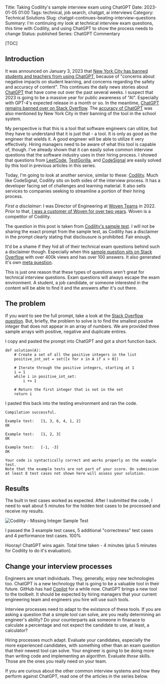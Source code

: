Title: Taking Codility's sample interview exam using ChatGPT
Date: 2023-01-05 01:00
Tags: technical, job search, chatgpt, ai interviews
Category: Technical Solutions
Slug: chatgpt-continues-beating-interview-questions
Summary: I'm continuing my look at technical interview exam questions, this time with Codility, and using ChatGPT to show the process needs to change
Status: published
Series: ChatGPT Commentary

[TOC]

## Introduction

It was announced on January 3, 2023 that [New York City has banned students and teachers from using ChatGPT][9], because of "concerns about negative 
impacts on student learning, and concerns regarding the safety and accuracy of content". This continues the daily news stories 
about [ChatGPT][1] that have come out over the past several weeks. I suspect that 2023 is going to be a massive year for public 
awareness of "AI". Especially with GPT-4's expected release in a month or so. In the meantime, 
[ChatGPT remains banned over on Stack Overflow][2]. The [accuracy of ChatGPT][3] was also mentioned by New 
York City in their banning of the tool in the school system. 

My perspective is that this is a tool that software engineers can utilize, but they have to understand that it is just that - a tool. It is 
only as good as the engineer that wields it. A good engineer will be able to utilize it very effectively. Hiring managers need to be aware of 
what this tool is capable of, though. I've already shown that it can easily solve common interview questions that the software industry uses
in their hiring process. I showed that questions from [LeetCode][4], [TestGorilla][5], and [CodeSignal][8] are easily solved by this tool in 
previous articles in this series.

Today, I'm going to look at another service, similar to these: [Codility][10]. Much like CodeSignal, Codility sits on both sides of the interview
process. It has a developer facing set of challenges and learning material. It also sells services to companies seeking to streamline a portion
of their hiring process.

_First a disclaimer_: I was Director of Engineering at [Woven Teams][6] in 2022. Prior to that, [I was a customer of Woven for over two years][7]. 
Woven is a competitor of Codility. 

The question in this post is taken from [Codility's sample test][11]. I will not be sharing the exact prompt from the sample test, as Codility has
a disclaimer in the prompt clearly stating that disclousure is prohibited. Fair enough.

It'd be a shame if they hid all of their technical exam questions behind such a disclaimer though. Especially when this 
[sample question sits on Stack Overflow][12] with over 400k views and has over 100 answers. It also generated it's own 
[meta question][13]. 

This is just one reason that these types of questions aren't great for technical interview questions. Exam questions will always escape the 
exam environment. A student, a job candidate, or someone interested in the content will be able to find it and the answers after it's out
there.

## The problem

If you want to see the full prompt, take a look at the [Stack Overflow question][12]. But, briefly, the problem to solve is to find the 
smallest positve integer that does not appear in an array of numbers. We are provided three sample arrays with positive, negative and duplicate entires.

I copy and pasted the prompt into ChatGPT and got a short function back.

    def solution(A):
        # Create a set of all the positive integers in the list
        positive_int_set = set([x for x in A if x > 0])

        # Iterate through the positive integers, starting at 1
        i = 1
        while i in positive_int_set:
            i += 1

        # Return the first integer that is not in the set
        return i

I pasted this back into the testing environment and ran the code.

    Compilation successful.

    Example test:   [1, 3, 6, 4, 1, 2]
    OK

    Example test:   [1, 2, 3]
    OK

    Example test:   [-1, -3]
    OK

    Your code is syntactically correct and works properly on the example test.
    Note that the example tests are not part of your score. On submission at least 8 test cases not shown here will assess your solution.

## Results

The built in test cases worked as expected. After I submitted the code, I need to wait about 5 minutes for the hidden test cases to be processed and 
receive my results. 

![Codility - Missing Integer Sample Test][14]

I passed the 3 example test cases, 5 additional "correctness" test cases and 4 performance test cases. 100%

Hooray! ChatGPT wins again. Total time taken - 4 minutes (plus 5 minutes for Codility to do it's evaluation). 

## Change your interview processes

Engineers are smart individuals. They, generally, enjoy new technologies too. ChatGPT is a new technology that is going to be a valuable
tool in their future. GitHub has had [Copilot][15] for a while now. ChatGPT brings a new tool to the toolbelt. It should be expected by 
hiring managers that your current engineering team and engineers you hire will use such tools. 

Interview processes need to adapt to the existance of these tools. If you are asking a question that a simple tool can solve, are you 
really determining an engineer's ability? Do your counterparts ask someone in finanace to calculate a percentage and not expect the candidate 
to use, at least, a calculator? 

Hiring processes much adapt. Evaluate your candidates, especially the more experienced candidates, with something other than an exam question that 
their newest tool can solve. Your engineer is going to be doing more than writing code and implementing an algorithm. Evaluate _those_ skills. Those 
are the ones you really need on your team. 

If you are curious about the other common interview systems and how they perform against ChatGPT, read one of the articles in the series below.


 [1]: https://openai.com/blog/chatgpt/
 [2]: {filename}2022_12_05_stack_overflow_bans_chatgpt.md
 [3]: {filename}2022_12_20_play_with_chatgpt_and_pf_api.md
 [4]: {filename}2022_12_15_get_rid_leetcode_interviews.md
 [5]: {filename}2022_12_26_chatgpt_breaks_another_interview_exam.md
 [6]: https://www.woventeams.com/
 [7]: {filename}2022_06_04_the_other_side_of_the_mirror.md
 [8]: {filename}2023_01_01_chatgpt_codesignal_questions.md
 [9]: https://ny.chalkbeat.org/2023/1/3/23537987/nyc-schools-ban-chatgpt-writing-artificial-intelligence
 [10]: https://www.codility.com/
 [11]: https://app.codility.com/demo/take-sample-test/
 [12]: https://stackoverflow.com/q/51719848/189134
 [13]: https://meta.stackoverflow.com/q/418024/189134
 [14]: {attach}images/codility-results.png
 [15]: https://github.com/features/copilot